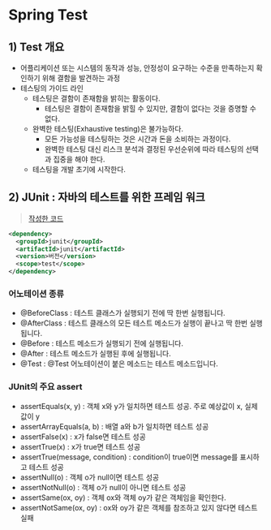 # Spring Test

## 1) Test 개요
* 어플리케이션 또는 시스템의 동작과 성능, 안정성이 요구하는 수준을 만족하는지 확인하기 위해 결함을 발견하는 과정
* 테스팅의 가이드 라인
  * 테스팅은 결함이 존재함을 밝히는 활동이다.
    * 테스팅은 결함이 존재함을 밝힐 수 있지만, 결함이 없다는 것을 증명할 수 없다.
  * 완벽한 테스팅(Exhaustive testing)은 불가능하다.
    * 모든 가능성을 테스팅하는 것은 시간과 돈을 소비하는 과정이다.
    * 완벽한 테스팅 대신 리스크 분석과 결정된 우선순위에 따라 테스팅의 선택과 집중을 해야 한다.
  * 테스팅을 개발 초기에 시작한다.

## 2) JUnit : 자바의 테스트를 위한 프레임 워크
> [작성한 코드]( )
```xml
<dependency>
  <groupId>junit</groupId>
  <artifactId>junit</artifactId>
  <version>버전</version>
  <scope>test</scope>
</dependency> 
```
### 어노테이션 종류
* @BeforeClass : 테스트 클래스가 실행되기 전에 딱 한번 실행됩니다.
* @AfterClass : 테스트 클래스의 모든 테스트 메소드가 실행이 끝나고 딱 한번 실행됩니다.
* @Before : 테스트 메소드가 실행되기 전에 실행됩니다.
* @After : 테스트 메소드가 실행된 후에 실행됩니다.
* @Test : @Test 어노테이션이 붙은 메소드는 테스트 메소드입니다.

### JUnit의 주요 assert
* assertEquals(x, y) : 객체 x와 y가 일치하면 테스트 성공. 주로 예상값이 x, 실제값이 y
* assertArrayEquals(a, b) : 배열 a와 b가 일치하면 테스트 성공
* assertFalse(x) : x가 false면 테스트 성공
* assertTrue(x) : x가 true면 테스트 성공
* assertTrue(message, condition) : condition이 true이면 message를 표시하고 테스트 성공
* assertNull(o) : 객체 o가 null이면 테스트 성공
* assertNotNull(o) : 객체 o가 null이 아니면 테스트 성공
* assertSame(ox, oy) : 객체 ox와 객체 oy가 같은 객체임을 확인한다.
* assertNotSame(ox, oy) : ox와 oy가 같은 객체를 참조하고 있지 않다면 테스트 실패



